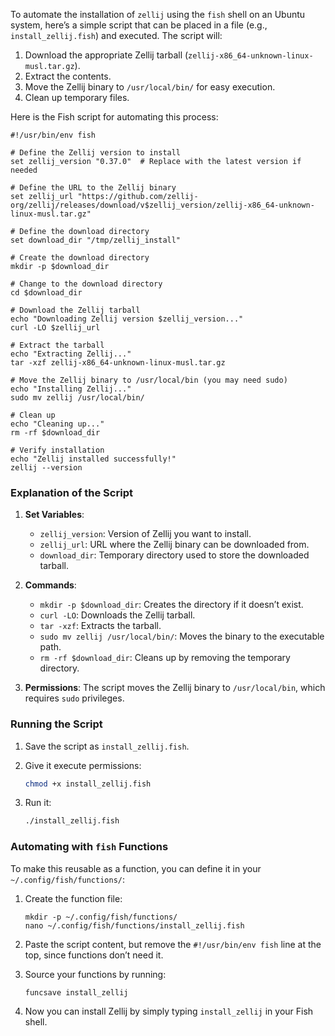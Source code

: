 To automate the installation of `zellij` using the `fish` shell on an Ubuntu system, here’s a simple script that can be placed in a file (e.g., `install_zellij.fish`) and executed. The script will:

1. Download the appropriate Zellij tarball (`zellij-x86_64-unknown-linux-musl.tar.gz`).
2. Extract the contents.
3. Move the Zellij binary to `/usr/local/bin/` for easy execution.
4. Clean up temporary files.

Here is the Fish script for automating this process:

```fish
#!/usr/bin/env fish

# Define the Zellij version to install
set zellij_version "0.37.0"  # Replace with the latest version if needed

# Define the URL to the Zellij binary
set zellij_url "https://github.com/zellij-org/zellij/releases/download/v$zellij_version/zellij-x86_64-unknown-linux-musl.tar.gz"

# Define the download directory
set download_dir "/tmp/zellij_install"

# Create the download directory
mkdir -p $download_dir

# Change to the download directory
cd $download_dir

# Download the Zellij tarball
echo "Downloading Zellij version $zellij_version..."
curl -LO $zellij_url

# Extract the tarball
echo "Extracting Zellij..."
tar -xzf zellij-x86_64-unknown-linux-musl.tar.gz

# Move the Zellij binary to /usr/local/bin (you may need sudo)
echo "Installing Zellij..."
sudo mv zellij /usr/local/bin/

# Clean up
echo "Cleaning up..."
rm -rf $download_dir

# Verify installation
echo "Zellij installed successfully!"
zellij --version
```

### Explanation of the Script

1. **Set Variables**:
   - `zellij_version`: Version of Zellij you want to install.
   - `zellij_url`: URL where the Zellij binary can be downloaded from.
   - `download_dir`: Temporary directory used to store the downloaded tarball.

2. **Commands**:
   - `mkdir -p $download_dir`: Creates the directory if it doesn’t exist.
   - `curl -LO`: Downloads the Zellij tarball.
   - `tar -xzf`: Extracts the tarball.
   - `sudo mv zellij /usr/local/bin/`: Moves the binary to the executable path.
   - `rm -rf $download_dir`: Cleans up by removing the temporary directory.

3. **Permissions**: The script moves the Zellij binary to `/usr/local/bin`, which requires `sudo` privileges.

### Running the Script

1. Save the script as `install_zellij.fish`.
2. Give it execute permissions:

   ```bash
   chmod +x install_zellij.fish
   ```

3. Run it:

   ```bash
   ./install_zellij.fish
   ```

### Automating with `fish` Functions

To make this reusable as a function, you can define it in your `~/.config/fish/functions/`:

1. Create the function file:

   ```fish
   mkdir -p ~/.config/fish/functions/
   nano ~/.config/fish/functions/install_zellij.fish
   ```

2. Paste the script content, but remove the `#!/usr/bin/env fish` line at the top, since functions don’t need it.

3. Source your functions by running:

   ```fish
   funcsave install_zellij
   ```

4. Now you can install Zellij by simply typing `install_zellij` in your Fish shell.
